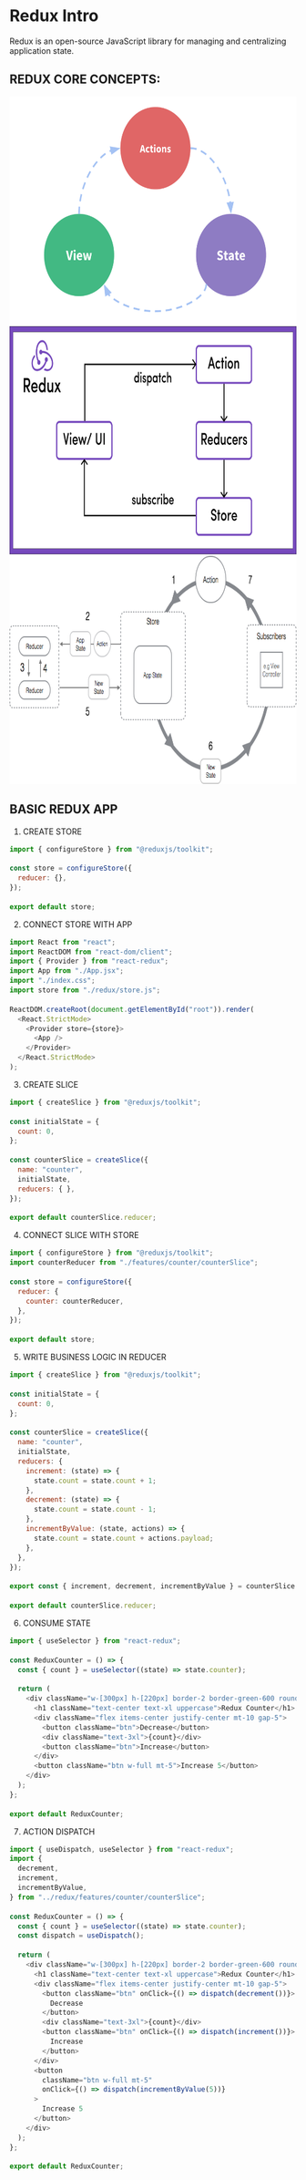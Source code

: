 # Redux Intro

Redux is an open-source JavaScript library for managing and centralizing application state.

## REDUX CORE CONCEPTS:

<img src="./src/assets/1.png"  height="400px"/>
<img src="./src/assets/2.png" height="400px"/>
<img src="./src/assets/3.png" height="400px"/>

## BASIC REDUX APP

1. CREATE STORE

```javaScript
import { configureStore } from "@reduxjs/toolkit";

const store = configureStore({
  reducer: {},
});

export default store;
```

2. CONNECT STORE WITH APP

```javaScript
import React from "react";
import ReactDOM from "react-dom/client";
import { Provider } from "react-redux";
import App from "./App.jsx";
import "./index.css";
import store from "./redux/store.js";

ReactDOM.createRoot(document.getElementById("root")).render(
  <React.StrictMode>
    <Provider store={store}>
      <App />
    </Provider>
  </React.StrictMode>
);
```

3. CREATE SLICE

```javaScript
import { createSlice } from "@reduxjs/toolkit";

const initialState = {
  count: 0,
};

const counterSlice = createSlice({
  name: "counter",
  initialState,
  reducers: { },
});

export default counterSlice.reducer;
```

4. CONNECT SLICE WITH STORE

```javascript
import { configureStore } from "@reduxjs/toolkit";
import counterReducer from "./features/counter/counterSlice";

const store = configureStore({
  reducer: {
    counter: counterReducer,
  },
});

export default store;
```

5. WRITE BUSINESS LOGIC IN REDUCER

```javascript
import { createSlice } from "@reduxjs/toolkit";

const initialState = {
  count: 0,
};

const counterSlice = createSlice({
  name: "counter",
  initialState,
  reducers: {
    increment: (state) => {
      state.count = state.count + 1;
    },
    decrement: (state) => {
      state.count = state.count - 1;
    },
    incrementByValue: (state, actions) => {
      state.count = state.count + actions.payload;
    },
  },
});

export const { increment, decrement, incrementByValue } = counterSlice.actions;

export default counterSlice.reducer;
```

6. CONSUME STATE

```javascript
import { useSelector } from "react-redux";

const ReduxCounter = () => {
  const { count } = useSelector((state) => state.counter);

  return (
    <div className="w-[300px] h-[220px] border-2 border-green-600 rounded-xl p-5 shadow-xl font-medium ">
      <h1 className="text-center text-xl uppercase">Redux Counter</h1>
      <div className="flex items-center justify-center mt-10 gap-5">
        <button className="btn">Decrease</button>
        <div className="text-3xl">{count}</div>
        <button className="btn">Increase</button>
      </div>
      <button className="btn w-full mt-5">Increase 5</button>
    </div>
  );
};

export default ReduxCounter;
```

7. ACTION DISPATCH

```javascript
import { useDispatch, useSelector } from "react-redux";
import {
  decrement,
  increment,
  incrementByValue,
} from "../redux/features/counter/counterSlice";

const ReduxCounter = () => {
  const { count } = useSelector((state) => state.counter);
  const dispatch = useDispatch();

  return (
    <div className="w-[300px] h-[220px] border-2 border-green-600 rounded-xl p-5 shadow-xl font-medium ">
      <h1 className="text-center text-xl uppercase">Redux Counter</h1>
      <div className="flex items-center justify-center mt-10 gap-5">
        <button className="btn" onClick={() => dispatch(decrement())}>
          Decrease
        </button>
        <div className="text-3xl">{count}</div>
        <button className="btn" onClick={() => dispatch(increment())}>
          Increase
        </button>
      </div>
      <button
        className="btn w-full mt-5"
        onClick={() => dispatch(incrementByValue(5))}
      >
        Increase 5
      </button>
    </div>
  );
};

export default ReduxCounter;
```
